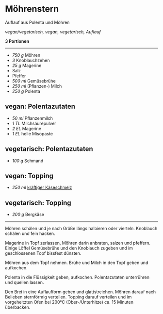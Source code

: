 # Möhrenstern

Auflauf aus Polenta und Möhren

*vegan/vegetarisch, vegan, vegetarisch, Auflauf*

**3 Portionen**

---

- *750 g* Möhren
- *3* Knoblauchzehen
- *25 g* Magerine
- Salz
- Pfeffer
- *500 ml* Gemüsebrühe
- *250 ml* (Pflanzen-) Milch
- *250 g* Polenta

## vegan: Polentazutaten

- *50 ml* Pflanzenmilch
- *1 TL* Milchsäurepulver
- *2 EL* Magerine
- *1 EL* helle Misopaste

## vegetarisch: Polentazutaten

- *100 g* Schmand

## vegan: Topping

- *250 ml* [kräftiger Käseschmelz](kraeftiger_kaeseschmelz.md)

## vegetarisch: Topping

- *200 g* Bergkäse

---

Möhren schälen und je nach Größe längs halbieren oder vierteln. Knoblauch schälen und fein hacken.

Magerine in Topf zerlassen, Möhren darin anbraten, salzen und pfeffern. Einige Löffel Gemüsebrühe und den Knoblauch zugeben und im geschlossenen Topf bissfest dünsten.

Möhren aus dem Topf nehmen. Brühe und Milch in den Topf geben und aufkochen.

Polenta in die Flüssigkeit geben, aufkochen. Polentazutaten unterrühren und quellen lassen.

Den Brei in eine Auflaufform geben und glattstreichen. Möhren darauf nach Belieben sternförmig verteilen. Topping darauf verteilen und im vorgeheitzten Ofen bei 200°C (Ober-/Unterhitze) ca. 15 Minuten überbacken.
